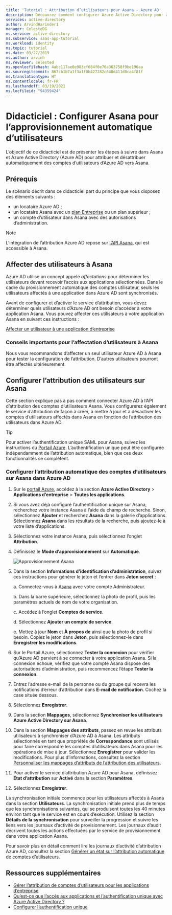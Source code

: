 ```yaml
---
title: 'Tutoriel : Attribution d’utilisateurs pour Asana - Azure AD'
description: Découvrez comment configurer Azure Active Directory pour approvisionner et retirer automatiquement des comptes utilisateur sur Asana.
services: active-directory
author: ArvindHarinder1
manager: CelesteDG
ms.service: active-directory
ms.subservice: saas-app-tutorial
ms.workload: identity
ms.topic: tutorial
ms.date: 03/27/2019
ms.author: arvinh
ms.reviewer: celested
ms.openlocfilehash: 4abc117ae0e983cf684f0e70a363758f9be196aa
ms.sourcegitcommit: 867cb1b7a1f3a1f0b427282c648d411d0ca4f81f
ms.translationtype: HT
ms.contentlocale: fr-FR
ms.lasthandoff: 03/19/2021
ms.locfileid: "94359424"
---
```

# <a name="tutorial-configure-asana-for-automatic-user-provisioning"></a>Didacticiel : Configurer Asana pour l’approvisionnement automatique d’utilisateurs

L’objectif de ce didacticiel est de présenter les étapes à suivre dans Asana et Azure Active Directory (Azure AD) pour attribuer et désattribuer automatiquement des comptes d’utilisateurs d’Azure AD vers Asana.

## <a name="prerequisites"></a>Prérequis

Le scénario décrit dans ce didacticiel part du principe que vous disposez des éléments suivants :

* un locataire Azure AD ;
* un locataire Asana avec un [plan Entreprise](https://www.asana.com/pricing) ou un plan supérieur ;
* un compte d’utilisateur dans Asana avec des autorisations d’administration.

> [!NOTE]
> L’intégration de l’attribution Azure AD repose sur [l’API Asana](https://asana.com/developers/api-reference/users), qui est accessible à Asana.

## <a name="assign-users-to-asana"></a>Affecter des utilisateurs à Asana

Azure AD utilise un concept appelé *affectations* pour déterminer les utilisateurs devant recevoir l’accès aux applications sélectionnées. Dans le cadre du provisionnement automatique des comptes utilisateur, seuls les utilisateurs affectés à une application dans Azure AD sont synchronisés.

Avant de configurer et d’activer le service d’attribution, vous devez déterminer quels utilisateurs d’Azure AD ont besoin d’accéder à votre application Asana. Vous pouvez affecter ces utilisateurs à votre application Asana en suivant ces instructions :

[Affecter un utilisateur à une application d’entreprise](../manage-apps/assign-user-or-group-access-portal.md)

### <a name="important-tips-for-assigning-users-to-asana"></a>Conseils importants pour l’affectation d’utilisateurs à Asana

Nous vous recommandons d’affecter un seul utilisateur Azure AD à Asana pour tester la configuration de l’attribution. D’autres utilisateurs pourront être affectés ultérieurement.

## <a name="configure-user-provisioning-to-asana"></a>Configurer l’attribution des utilisateurs sur Asana

Cette section explique pas à pas comment connecter Azure AD à l’API d’attribution des comptes d’utilisateurs Asana. Vous configurerez également le service d’attribution de façon à créer, à mettre à jour et à désactiver les comptes d’utilisateurs affectés dans Asana en fonction de l’attribution des utilisateurs dans Azure AD.

> [!TIP]
> Pour activer l’authentification unique SAML pour Asana, suivez les instructions du [Portail Azure](https://portal.azure.com). L’authentification unique peut être configurée indépendamment de l’attribution automatique, bien que ces deux fonctionnalités se complètent.

### <a name="to-configure-automatic-user-account-provisioning-to-asana-in-azure-ad"></a>Configurer l’attribution automatique des comptes d’utilisateurs sur Asana dans Azure AD

1. Sur le [portail Azure](https://portal.azure.com), accédez à la section **Azure Active Directory** > **Applications d’entreprise** > **Toutes les applications**.

1. Si vous avez déjà configuré l’authentification unique sur Asana, recherchez votre instance Asana à l’aide du champ de recherche. Sinon, sélectionnez **Ajouter** et recherchez **Asana** dans la galerie d’applications. Sélectionnez **Asana** dans les résultats de la recherche, puis ajoutez-le à votre liste d’applications.

1. Sélectionnez votre instance Asana, puis sélectionnez l’onglet **Attribution**.

1. Définissez le **Mode d’approvisionnement** sur **Automatique**.

    ![Approvisionnement Asana](./media/asana-provisioning-tutorial/asanaazureprovisioning.png)

1. Dans la section **Informations d’identification d’administration**, suivez ces instructions pour générer le jeton et l’entrer dans **Jeton secret** :

    a. Connectez-vous à [Asana](https://app.asana.com) avec votre compte Administrateur.

    b. Dans la barre supérieure, sélectionnez la photo de profil, puis les paramètres actuels de nom de votre organisation.

    c. Accédez à l’onglet **Comptes de service**.

    d. Sélectionnez **Ajouter un compte de service**.

    e. Mettez à jour **Nom** et **À propos de** ainsi que la photo de profil si besoin. Copiez le jeton dans **Jeton**, puis sélectionnez-le dans **Enregistrer les modifications**.

1. Sur le Portail Azure, sélectionnez **Tester la connexion** pour vérifier qu’Azure AD parvient à se connecter à votre application Asana. Si la connexion échoue, vérifiez que votre compte Asana dispose des autorisations d’administration, puis recommencez l’étape **Tester la connexion**.

1. Entrez l’adresse e-mail de la personne ou du groupe qui recevra les notifications d’erreur d’attribution dans **E-mail de notification**. Cochez la case située dessous.

1. Sélectionnez **Enregistrer**.

1. Dans la section **Mappages**, sélectionnez **Synchroniser les utilisateurs Azure Active Directory sur Asana**.

1. Dans la section **Mappages des attributs**, passez en revue les attributs utilisateurs à synchroniser d’Azure AD à Asana. Les attributs sélectionnés en tant que propriétés de **Correspondance** sont utilisés pour faire correspondre les comptes d’utilisateurs dans Asana pour les opérations de mise à jour. Sélectionnez **Enregistrer** pour valider les modifications. Pour plus d’informations, consultez la section [Personnaliser les mappages d’attributs de l’attribution des utilisateurs](../app-provisioning/customize-application-attributes.md).

1. Pour activer le service d’attribution Azure AD pour Asana, définissez **État d’attribution** sur **Activé** dans la section **Paramètres**.

1. Sélectionnez **Enregistrer**.

La synchronisation initiale commence pour les utilisateurs affectés à Asana dans la section **Utilisateurs**. La synchronisation initiale prend plus de temps que les synchronisations suivantes, qui se produisent toutes les 40 minutes environ tant que le service est en cours d’exécution. Utilisez la section **Détails de la synchronisation** pour surveiller la progression et suivre les liens vers les journaux d’activité de provisionnement. Les journaux d’audit décrivent toutes les actions effectuées par le service de provisionnement dans votre application Asana.

Pour savoir plus en détail comment lire les journaux d’activité d’attribution Azure AD, consultez la section [Générer un état sur l’attribution automatique de comptes d’utilisateurs](../app-provisioning/check-status-user-account-provisioning.md).

## <a name="additional-resources"></a>Ressources supplémentaires

* [Gérer l’attribution de comptes d’utilisateurs pour les applications d’entreprise](../app-provisioning/configure-automatic-user-provisioning-portal.md)
* [Qu’est-ce que l’accès aux applications et l’authentification unique avec Azure Active Directory ?](../manage-apps/what-is-single-sign-on.md)
* [Configurer l’authentification unique](asana-tutorial.md)
